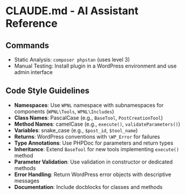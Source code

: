 # CLAUDE.md - AI Assistant Reference

## Commands
- Static Analysis: `composer phpstan` (uses level 3)
- Manual Testing: Install plugin in a WordPress environment and use admin interface

## Code Style Guidelines
- **Namespaces**: Use `WPNL` namespace with subnamespaces for components (`WPNL\Tools`, `WPNL\Includes`)
- **Class Names**: PascalCase (e.g., `BaseTool`, `PostCreationTool`)
- **Method Names**: camelCase (e.g., `execute()`, `validateParameters()`)
- **Variables**: snake_case (e.g., `$post_id`, `$tool_name`)
- **Returns**: WordPress conventions with `\WP_Error` for failures
- **Type Annotations**: Use PHPDoc for parameters and return types
- **Inheritance**: Extend `BaseTool` for new tools implementing `execute()` method
- **Parameter Validation**: Use validation in constructor or dedicated methods
- **Error Handling**: Return WordPress error objects with descriptive messages
- **Documentation**: Include docblocks for classes and methods